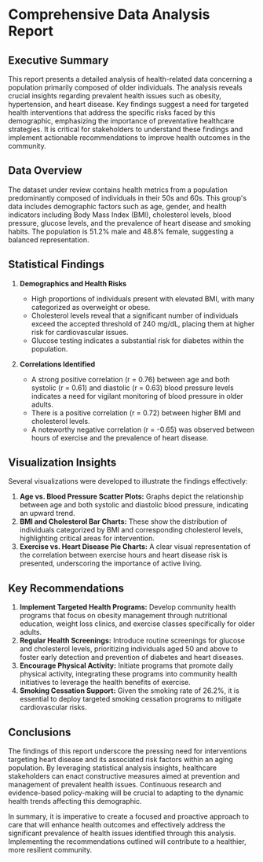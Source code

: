 # Comprehensive Data Analysis Report

## Executive Summary
This report presents a detailed analysis of health-related data concerning a population primarily composed of older individuals. The analysis reveals crucial insights regarding prevalent health issues such as obesity, hypertension, and heart disease. Key findings suggest a need for targeted health interventions that address the specific risks faced by this demographic, emphasizing the importance of preventative healthcare strategies. It is critical for stakeholders to understand these findings and implement actionable recommendations to improve health outcomes in the community.

## Data Overview
The dataset under review contains health metrics from a population predominantly composed of individuals in their 50s and 60s. This group's data includes demographic factors such as age, gender, and health indicators including Body Mass Index (BMI), cholesterol levels, blood pressure, glucose levels, and the prevalence of heart disease and smoking habits. The population is 51.2% male and 48.8% female, suggesting a balanced representation.

## Statistical Findings
1. **Demographics and Health Risks**
   - High proportions of individuals present with elevated BMI, with many categorized as overweight or obese.
   - Cholesterol levels reveal that a significant number of individuals exceed the accepted threshold of 240 mg/dL, placing them at higher risk for cardiovascular issues.
   - Glucose testing indicates a substantial risk for diabetes within the population.

2. **Correlations Identified**
   - A strong positive correlation (r = 0.76) between age and both systolic (r = 0.61) and diastolic (r = 0.63) blood pressure levels indicates a need for vigilant monitoring of blood pressure in older adults.
   - There is a positive correlation (r = 0.72) between higher BMI and cholesterol levels.
   - A noteworthy negative correlation (r = -0.65) was observed between hours of exercise and the prevalence of heart disease.

## Visualization Insights
Several visualizations were developed to illustrate the findings effectively:
1. **Age vs. Blood Pressure Scatter Plots:** Graphs depict the relationship between age and both systolic and diastolic blood pressure, indicating an upward trend.
2. **BMI and Cholesterol Bar Charts:** These show the distribution of individuals categorized by BMI and corresponding cholesterol levels, highlighting critical areas for intervention.
3. **Exercise vs. Heart Disease Pie Charts:** A clear visual representation of the correlation between exercise hours and heart disease risk is presented, underscoring the importance of active living.

## Key Recommendations
1. **Implement Targeted Health Programs:** Develop community health programs that focus on obesity management through nutritional education, weight loss clinics, and exercise classes specifically for older adults.
2. **Regular Health Screenings:** Introduce routine screenings for glucose and cholesterol levels, prioritizing individuals aged 50 and above to foster early detection and prevention of diabetes and heart diseases.
3. **Encourage Physical Activity:** Initiate programs that promote daily physical activity, integrating these programs into community health initiatives to leverage the health benefits of exercise.
4. **Smoking Cessation Support:** Given the smoking rate of 26.2%, it is essential to deploy targeted smoking cessation programs to mitigate cardiovascular risks.

## Conclusions
The findings of this report underscore the pressing need for interventions targeting heart disease and its associated risk factors within an aging population. By leveraging statistical analysis insights, healthcare stakeholders can enact constructive measures aimed at prevention and management of prevalent health issues. Continuous research and evidence-based policy-making will be crucial to adapting to the dynamic health trends affecting this demographic.

In summary, it is imperative to create a focused and proactive approach to care that will enhance health outcomes and effectively address the significant prevalence of health issues identified through this analysis. Implementing the recommendations outlined will contribute to a healthier, more resilient community.